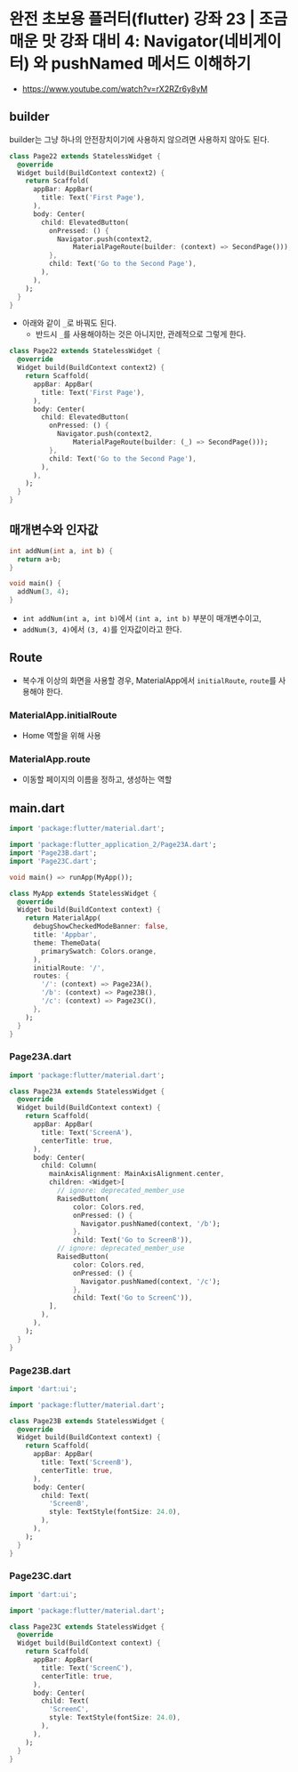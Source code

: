 # 완전 초보용 플러터(flutter) 강좌 23 | 조금 매운 맛 강좌 대비 4: Navigator(네비게이터) 와 pushNamed 메서드 이해하기
- https://www.youtube.com/watch?v=rX2RZr6y8yM


## builder
builder는 그냥 하나의 안전장치이기에 사용하지 않으려면 사용하지 않아도 된다.

```Dart
class Page22 extends StatelessWidget {
  @override
  Widget build(BuildContext context2) {
    return Scaffold(
      appBar: AppBar(
        title: Text('First Page'),
      ),
      body: Center(
        child: ElevatedButton(
          onPressed: () {
            Navigator.push(context2,
                MaterialPageRoute(builder: (context) => SecondPage()));
          },
          child: Text('Go to the Second Page'),
        ),
      ),
    );
  }
}
```

- 아래와 같이 `_`로 바꿔도 된다.
  - 반드시 `_`를 사용해야하는 것은 아니지만, 관례적으로 그렇게 한다.

```Dart
class Page22 extends StatelessWidget {
  @override
  Widget build(BuildContext context2) {
    return Scaffold(
      appBar: AppBar(
        title: Text('First Page'),
      ),
      body: Center(
        child: ElevatedButton(
          onPressed: () {
            Navigator.push(context2,
                MaterialPageRoute(builder: (_) => SecondPage()));
          },
          child: Text('Go to the Second Page'),
        ),
      ),
    );
  }
}
```

## 매개변수와 인자값

```Dart
int addNum(int a, int b) {
  return a+b;
}

void main() {
  addNum(3, 4);
}
```

- `int addNum(int a, int b)`에서 `(int a, int b)` 부분이 매개변수이고,
- `addNum(3, 4)`에서 `(3, 4)`를 인자값이라고 한다.


## Route
- 복수개 이상의 화면을 사용할 경우, MaterialApp에서 `initialRoute`, `route`를 사용해야 한다.


### MaterialApp.initialRoute
- Home 역할을 위해 사용


### MaterialApp.route
- 이동할 페이지의 이름을 정하고, 생성하는 역할


## main.dart

```Dart
import 'package:flutter/material.dart';

import 'package:flutter_application_2/Page23A.dart';
import 'Page23B.dart';
import 'Page23C.dart';

void main() => runApp(MyApp());

class MyApp extends StatelessWidget {
  @override
  Widget build(BuildContext context) {
    return MaterialApp(
      debugShowCheckedModeBanner: false,
      title: 'Appbar',
      theme: ThemeData(
        primarySwatch: Colors.orange,
      ),
      initialRoute: '/',
      routes: {
        '/': (context) => Page23A(),
        '/b': (context) => Page23B(),
        '/c': (context) => Page23C(),
      },
    );
  }
}
```


### Page23A.dart

```Dart
import 'package:flutter/material.dart';

class Page23A extends StatelessWidget {
  @override
  Widget build(BuildContext context) {
    return Scaffold(
      appBar: AppBar(
        title: Text('ScreenA'),
        centerTitle: true,
      ),
      body: Center(
        child: Column(
          mainAxisAlignment: MainAxisAlignment.center,
          children: <Widget>[
            // ignore: deprecated_member_use
            RaisedButton(
                color: Colors.red,
                onPressed: () {
                  Navigator.pushNamed(context, '/b');
                },
                child: Text('Go to ScreenB')),
            // ignore: deprecated_member_use
            RaisedButton(
                color: Colors.red,
                onPressed: () {
                  Navigator.pushNamed(context, '/c');
                },
                child: Text('Go to ScreenC')),
          ],
        ),
      ),
    );
  }
}
```


### Page23B.dart

```Dart
import 'dart:ui';

import 'package:flutter/material.dart';

class Page23B extends StatelessWidget {
  @override
  Widget build(BuildContext context) {
    return Scaffold(
      appBar: AppBar(
        title: Text('ScreenB'),
        centerTitle: true,
      ),
      body: Center(
        child: Text(
          'ScreenB',
          style: TextStyle(fontSize: 24.0),
        ),
      ),
    );
  }
}
```


### Page23C.dart

```Dart
import 'dart:ui';

import 'package:flutter/material.dart';

class Page23C extends StatelessWidget {
  @override
  Widget build(BuildContext context) {
    return Scaffold(
      appBar: AppBar(
        title: Text('ScreenC'),
        centerTitle: true,
      ),
      body: Center(
        child: Text(
          'ScreenC',
          style: TextStyle(fontSize: 24.0),
        ),
      ),
    );
  }
}
```

